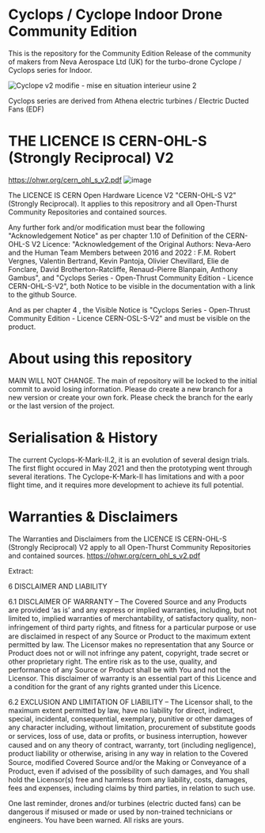 # Cyclops / Cyclope Indoor Drone Community Edition

This is the repository for the Community Edition Release of the community of makers from Neva Aerospace Ltd (UK) for the turbo-drone Cyclope / Cyclops series for Indoor.

![Cyclope v2 modifie - mise en situation interieur usine 2](https://github.com/Community-Open-Thrust/Cyclops_Community/assets/24481026/9bfa2a1b-d031-4c75-9db3-2163f859ed4a)


Cyclops series are derived from Athena electric turbines / Electric Ducted Fans (EDF) 

# THE LICENCE IS CERN-OHL-S (Strongly Reciprocal) V2
https://ohwr.org/cern_ohl_s_v2.pdf
![image](https://github.com/Community-Open-Thrust/Athena-A-2ET-1.64_Community/assets/24481026/4efc25a4-d6e6-4a6f-b13d-405c61bc8796)

The LICENCE IS CERN Open Hardware Licence V2 "CERN-OHL-S V2" (Strongly Reciprocal). It applies to this repositrory and all Open-Thurst Community Repositories and contained sources.

Any further fork and/or modification must bear the following "Acknowledgement Notice" as per chapter 1.10 of Definition of the CERN-OHL-S V2 Licence:
"Acknowledgement of the Original Authors: Neva-Aero and the Human Team Members between 2016 and 2022 : F.M. Robert Vergnes, Valentin Bertrand, Kevin Pantoja, Olivier Chevillard, Elie de Fonclare, David Brotherton-Ratcliffe, Renaud-Pierre Blanpain, Anthony Gambus", and "Cyclops Series - Open-Thrust Community Edition - Licence CERN-OHL-S-V2", both Notice to be visible in the documentation with a link to the github Source.

And as per chapter 4 , the Visible Notice is "Cyclops Series - Open-Thrust Community Edition - Licence CERN-OSL-S-V2" and must be visible on the product.

# About using this repository
MAIN WILL NOT CHANGE.
The main of repository will be locked to the initial commit to avoid losing information. 
Please do create a new branch for a new version or create your own fork.
Please check the branch for the early or the last version of the project.

# Serialisation & History
The current Cyclops-K-Mark-II.2, it is an evolution of several design trials.
The first flight occured in May 2021 and then the prototyping went through several iterations.
The Cyclope-K-Mark-II has limitations and with a poor flight time, and it requires more development to achieve its full potential.

# Warranties & Disclaimers

The Warranties and Disclaimers from the LICENCE IS CERN-OHL-S (Strongly Reciprocal) V2 apply to all Open-Thurst Community Repositories and contained sources.
https://ohwr.org/cern_ohl_s_v2.pdf

Extract:

6 DISCLAIMER AND LIABILITY 

6.1 DISCLAIMER OF WARRANTY – The Covered Source and any Products are provided ‘as is’ and any express or implied warranties, including, but not limited to, implied warranties of merchantability, of satisfactory quality, non-infringement of third party rights, and ﬁtness for a particular purpose or use are disclaimed in respect of any Source or Product to the maximum extent permitted by law. The Licensor makes no representation that any Source or Product does not or will not infringe any patent, copyright, trade secret or other proprietary right. The entire risk as to the use, quality, and performance of any Source or Product shall be with You and not the Licensor. This disclaimer of warranty is an essential part of this Licence and a condition for the grant of any rights granted under this Licence. 

6.2 EXCLUSION AND LIMITATION OF LIABILITY – The Licensor shall, to the maximum extent permitted by law, have no liability for direct, indirect, special, incidental, consequential, exemplary, punitive or other damages of any character including, without limitation, procurement of substitute goods or services, loss of use, data or proﬁts, or business interruption, however caused and on any theory of contract, warranty, tort (including negligence), product liability or otherwise, arising in any way in relation to the Covered Source, modiﬁed Covered Source and/or the Making or Conveyance of a Product, even if advised of the possibility of such damages, and You shall hold the Licensor(s) free and harmless from any liability, costs, damages, fees and expenses, including claims by third parties, in relation to such use. 

One last reminder, drones and/or turbines (electric ducted fans) can be dangerous if misused or made or used by non-trained technicians or engineers. You have been warned. All risks are yours.
